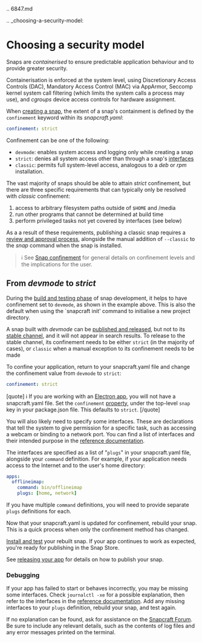 .. 6847.md

.. _choosing-a-security-model:

# Choosing a security model

Snaps are *containerised* to ensure predictable application behaviour and to provide greater security.

Containerisation is enforced at the system level, using Discretionary Access Controls (DAC), Mandatory Access Control (MAC) via AppArmor, Seccomp kernel system call filtering (which limits the system calls a process may use), and *cgroups* device access controls for hardware assignment.

When [creating a snap](creating-a-snap.md), the extent of a snap's containment is defined by the `confinement` keyword within its *snapcraft.yaml*:

```yaml
confinement: strict
```
Confinement can be one of the following:
- `devmode`: enables system access and logging only while creating a snap
- `strict`: denies all system access other than through a snap's [interfaces](interface-management.md)
- `classic`: permits full system-level access, analogous to a *deb* or *rpm* installation.

The vast majority of snaps should be able to attain *strict* confinement, but there are three specific requirements that can typically only be resolved with *classic* confinement:
1. access to arbitrary filesystem paths outside of `$HOME` and /media
1. run other programs that cannot be determined at build time
1. perform privileged tasks not yet covered by interfaces (see below)

As a a result of these requirements, publishing a classic snap requires a [review and approval process](process-for-reviewing-classic-confinement-snaps.md), alongside the manual addition of `--classic` to the *snap* command when the snap is installed.

> ℹ See [Snap confinement](snap-confinement.md) for general details on confinement levels and the implications for the user.

## From *devmode* to *strict*

During the [build and testing phase](creating-snapcraft-yaml.md) of snap development, it helps to have confinement set to `devmode`, as shown in the example above. This is also the default when using the `snapcraft init' command to initialise a new project directory.

A snap built with _devmode_ can be [published and released](releasing-your-app.md), but not to its [stable channel](https://snapcraft.io/docs/channels), and it will not appear in search results. To release to the stable channel, its confinement needs to be either `strict` (in the majority of cases), or `classic` when a manual exception to its confinement needs to be made

To confine your application, return to your snapcraft.yaml file and change the confinement value from `devmode` to `strict`:
```yaml
confinement: strict
```

[quote]
ℹ If you are working with an [Electron app](electron-apps.md), you will not have a snapcraft.yaml file. Set the `confinement` [property](https://www.electron.build/configuration/snap), under the top-level `snap` key in your package.json file. This defaults to `strict`.
[/quote]

You will also likely need to specify some interfaces. These are declarations that tell the system to give permission for a specific task, such as accessing a webcam or binding to a network port. You can find a list of interfaces and their intended purpose in the [reference documentation](supported-interfaces.md).

The interfaces are specified as a list of "`plugs`" in your snapcraft.yaml file, alongside your `command` definition. For example, if your application needs access to the Internet and to the user's home directory:

```yaml
apps:
  offlineimap:
    command: bin/offlineimap
    plugs: [home, network]
```

If you have multiple `command` definitions, you will need to provide separate `plugs` definitions for each.

Now that your snapcraft.yaml is updated for confinement, rebuild your snap. This is a quick process when only the confinement method has changed.

[Install and test](iterating-over-a-build.md) your rebuilt snap. If your app continues to work as expected, you're ready for publishing in the Snap Store.

See [releasing your app](releasing-your-app.md) for details on how to publish your snap.

### Debugging

If your app has failed to start or behaves incorrectly, you may be missing some interfaces. Check `journalctl -xe` for a possible explanation, then refer to the interfaces in the [reference documentation](supported-interfaces.md). Add any missing interfaces to your `plugs` definition, rebuild your snap, and test again.

If no explanation can be found, ask for assistance on the [Snapcraft Forum](https://forum.snapcraft.io/c/snap). Be sure to include any relevant details, such as the contents of log files and any error messages printed on the terminal.